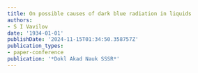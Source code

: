 ```yaml
---
title: On possible causes of dark blue radiation in liquids
authors:
- S I Vavilov
date: '1934-01-01'
publishDate: '2024-11-15T01:34:50.358757Z'
publication_types:
- paper-conference
publication: '*Dokl Akad Nauk SSSR*'
---
```

